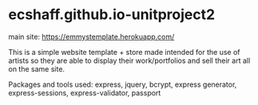 # ecshaff.github.io-unitproject2

main site: https://emmystemplate.herokuapp.com/

This is a simple website template + store made intended for the use of artists so they are able to display their work/portfolios and sell their art all on the same site.

Packages and tools used: express, jquery, bcrypt, express generator, express-sessions, express-validator, passport